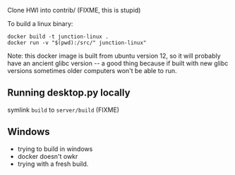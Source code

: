 Clone HWI into contrib/ (FIXME, this is stupid)

To build a linux binary:

```
docker build -t junction-linux .
docker run -v "$(pwd):/src/" junction-linux"
```

Note: this docker image is built from ubuntu version 12, so it will probably have an ancient glibc version -- a good thing because if built with new glibc versions sometimes older computers won't be able to run.

## Running desktop.py locally

symlink `build` to `server/build` (FIXME)

## Windows

- trying to build in windows
- docker doesn't owkr
- trying with a fresh build.
